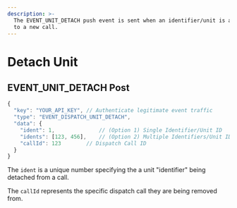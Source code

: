 ```yaml
---
description: >-
  The EVENT_UNIT_DETACH push event is sent when an identifier/unit is attached
  to a new call.
---
```


# Detach Unit

## EVENT\_UNIT\_DETACH Post

```javascript
{
  "key": "YOUR_API_KEY", // Authenticate legitimate event traffic
  "type": "EVENT_DISPATCH_UNIT_DETACH",
  "data": {
    "ident": 1,              // (Option 1) Single Identifier/Unit ID
    "idents": [123, 456],    // (Option 2) Multiple Identifiers/Unit IDs
    "callId": 123        // Dispatch Call ID
  }
}
```

The `ident` is a unique number specifying the a unit "identifier" being detached from a call.

The `callId` represents the specific dispatch call they are being removed from.

